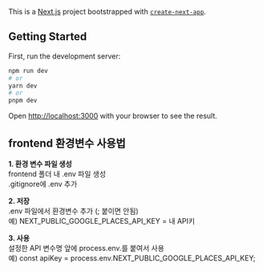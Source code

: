 This is a [Next.js](https://nextjs.org/) project bootstrapped with [`create-next-app`](https://github.com/vercel/next.js/tree/canary/packages/create-next-app).

## Getting Started

First, run the development server:

```bash
npm run dev
# or
yarn dev
# or
pnpm dev
```

Open [http://localhost:3000](http://localhost:3000) with your browser to see the result.


## frontend 환경변수 사용법 ##
<b>1. 환경 변수 파일 생성 <br></b>
frontend 폴더 내 .env 파일 생성<br>
.gitignore에 .env 추가

<b>2. 저장 <br></b>
.env 파일에서 환경변수 추가 (; 붙이면 안됨)<br>
예) NEXT_PUBLIC_GOOGLE_PLACES_API_KEY = 내 API키<br>

<b>3. 사용 <br></b>
설정한 API 변수명 앞에 process.env.를 붙여서 사용<br>
예) const apiKey = process.env.NEXT_PUBLIC_GOOGLE_PLACES_API_KEY;<br>
